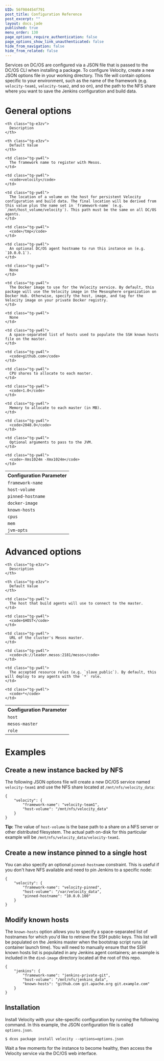```yaml
---
UID: 56f984454f791
post_title: Configuration Reference
post_excerpt: ""
layout: docs.jade
published: true
menu_order: 130
page_options_require_authentication: false
page_options_show_link_unauthenticated: false
hide_from_navigation: false
hide_from_related: false
---
```

Services on DC/OS are configured via a JSON file that is passed to the DC/OS CLI when installing a package. To configure Velocity, create a new JSON options file in your working directory. This file will contain options specific to your environment, such as the name of the framework (e.g. `velocity-team1`, `velocity-team2`, and so on), and the path to the NFS share where you want to save the Jenkins configuration and build data.

# General options

<table class="table">
  <tr>
    <th class="tg-e3zv">
      Configuration Parameter
    </th>
    
    <th class="tg-e3zv">
      Description
    </th>
    
    <th class="tg-e3zv">
      Default Value
    </th>
  </tr>
  
  <tr>
    <td class="tg-yw4l">
      <code>framework-name</code>
    </td>
    
    <td class="tg-yw4l">
      The framework name to register with Mesos.
    </td>
    
    <td class="tg-yw4l">
      <code>velocity</code>
    </td>
  </tr>
  
  <tr>
    <td class="tg-yw4l">
      <code>host-volume</code>
    </td>
    
    <td class="tg-yw4l">
      The location of a volume on the host for persistent Velocity configuration and build data. The final location will be derived from this value plus the name set in `framework-name` (e.g. `/mnt/host_volume/velocity`). This path must be the same on all DC/OS agents.
    </td>
    
    <td class="tg-yw4l">
      <code>/tmp</code>
    </td>
  </tr>
  
  <tr>
    <td class="tg-yw4l">
      <code>pinned-hostname</code>
    </td>
    
    <td class="tg-yw4l">
      An optional DC/OS agent hostname to run this instance on (e.g. `10.0.0.1`).
    </td>
    
    <td class="tg-yw4l">
      None
    </td>
  </tr>
  
  <tr>
    <td class="tg-yw4l">
      <code>docker-image</code>
    </td>
    
    <td class="tg-yw4l">
      The Docker image to use for the Velocity service. By default, this package will use the Velocity image in the Mesosphere organization on Docker Hub. Otherwise, specify the host, image, and tag for the Velocity image on your private Docker registry.
    </td>
    
    <td class="tg-yw4l">
      None
    </td>
  </tr>
  
  <tr>
    <td class="tg-yw4l">
      <code>known-hosts</code>
    </td>
    
    <td class="tg-yw4l">
      A space-separated list of hosts used to populate the SSH known hosts file on the master.
    </td>
    
    <td class="tg-yw4l">
      <code>github.com</code>
    </td>
  </tr>
  
  <tr>
    <td class="tg-yw4l">
      <code>cpus</code>
    </td>
    
    <td class="tg-yw4l">
      CPU shares to allocate to each master.
    </td>
    
    <td class="tg-yw4l">
      <code>1.0</code>
    </td>
  </tr>
  
  <tr>
    <td class="tg-yw4l">
      <code>mem</code>
    </td>
    
    <td class="tg-yw4l">
      Memory to allocate to each master (in MB).
    </td>
    
    <td class="tg-yw4l">
      <code>2048.0</code>
    </td>
  </tr>
  
  <tr>
    <td class="tg-yw4l">
      <code>jvm-opts</code>
    </td>
    
    <td class="tg-yw4l">
      Optional arguments to pass to the JVM.
    </td>
    
    <td class="tg-yw4l">
      <code>-Xms1024m -Xmx1024m</code>
    </td>
  </tr>
</table>

# Advanced options

<table class="table">
  <tr>
    <th class="tg-e3zv">
      Configuration Parameter
    </th>
    
    <th class="tg-e3zv">
      Description
    </th>
    
    <th class="tg-e3zv">
      Default Value
    </th>
  </tr>
  
  <tr>
    <td class="tg-yw4l">
      <code>host</code>
    </td>
    
    <td class="tg-yw4l">
      The host that build agents will use to connect to the master.
    </td>
    
    <td class="tg-yw4l">
      <code>$HOST</code>
    </td>
  </tr>
  
  <tr>
    <td class="tg-yw4l">
      <code>mesos-master</code>
    </td>
    
    <td class="tg-yw4l">
      URL of the cluster's Mesos master.
    </td>
    
    <td class="tg-yw4l">
      <code>zk://leader.mesos:2181/mesos</code>
    </td>
  </tr>
  
  <tr>
    <td class="tg-yw4l">
      <code>role</code>
    </td>
    
    <td class="tg-yw4l">
      The accepted resource roles (e.g. `slave_public`). By default, this will deploy to any agents with the `*` role.
    </td>
    
    <td class="tg-yw4l">
      <code>*</code>
    </td>
  </tr>
</table>

# Examples

## Create a new instance backed by NFS

The following JSON options file will create a new DC/OS service named `velocity-team1` and use the NFS share located at `/mnt/nfs/velocity_data`:

    {
        "velocity": {
            "framework-name": "velocity-team1",
            "host-volume": "/mnt/nfs/velocity_data"
        }
    }
    

**Tip:** The value of `host-volume` is the base path to a share on a NFS server or other distributed filesystem. The actual path on-disk for this particular example will be `/mnt/nfs/velocity_data/velocity-team1`.

## Create a new instance pinned to a single host

You can also specify an optional `pinned-hostname` constraint. This is useful if you don't have NFS available and need to pin Jenkins to a specific node:

    {
        "velocity": {
            "framework-name": "velocity-pinned",
            "host-volume": "/var/velocity_data",
            "pinned-hostname": "10.0.0.100"
        }
    }
    

## Modify known hosts

The `known-hosts` option allows you to specify a space-separated list of hostnames for which you'd like to retrieve the SSH public keys. This list will be populated on the Jenkins master when the bootstrap script runs (at container launch time). You will need to manually ensure that the SSH known hosts list is populated in any Jenkins agent containers; an example is included in the `dind-image` directory located at the root of this repo.

    {
        "jenkins": {
            "framework-name": "jenkins-private-git",
            "host-volume": "/mnt/nfs/jenkins_data",
            "known-hosts": "github.com git.apache.org git.example.com"
        }
    }
    

## Installation

Install Velocity with your site-specific configuration by running the following command. In this example, the JSON configuration file is called `options.json`.

    $ dcos package install velocity --options=options.json
    

Wait a few moments for the instance to become healthy, then access the Velocity service via the DC/OS web interface.
